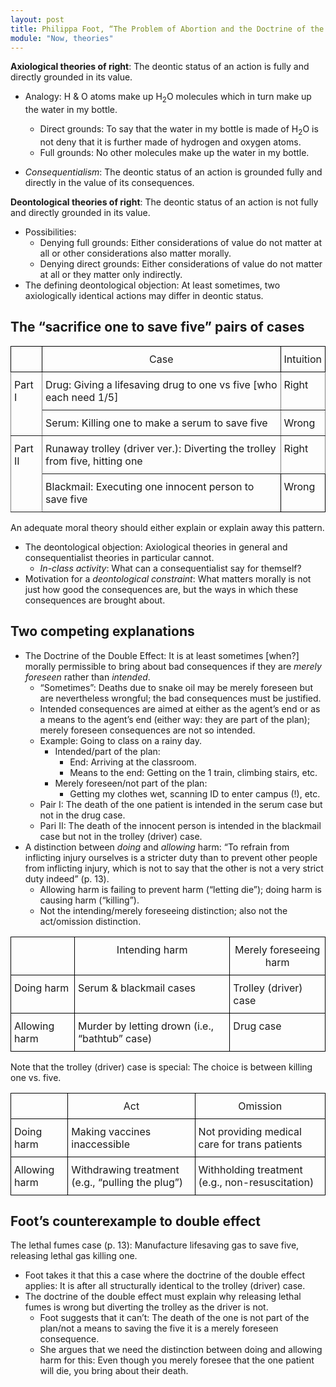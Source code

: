 ```yaml
---
layout: post
title: Philippa Foot, “The Problem of Abortion and the Doctrine of the Double Effect”
module: "Now, theories"
---
```


**Axiological theories of right**: The deontic status of an action is fully and directly grounded in its value.

- Analogy: H & O atoms make up H<sub>2</sub>O molecules which in turn make up the water in my bottle.
  - Direct grounds: To say that the water in my bottle is made of H<sub>2</sub>O is not deny that it is further made of hydrogen and oxygen atoms.
  - Full grounds: No other molecules make up the water in my bottle.

- *Consequentialism*: The deontic status of an action is grounded fully and directly in the value of its consequences.

**Deontological theories of right**: The deontic status of an action is not fully and directly grounded in its value.

- Possibilities:
  - Denying full grounds: Either considerations of value do not matter at all or other considerations also matter morally. 
  - Denying direct grounds: Either considerations of value do not matter at all or they matter only indirectly.
- The defining deontological objection: At least sometimes, two axiologically identical actions may differ in deontic status.

## The “sacrifice one to save five” pairs of cases

<style type="text/css">
.tg  {border-collapse:collapse;border-spacing:0;}
.tg td{border-color:black;border-style:solid;border-width:1px;
  overflow:hidden;padding:10px 5px;word-break:normal;}
.tg th{border-color:black;border-style:solid;border-width:1px;
  font-weight:normal;overflow:hidden;padding:10px 5px;word-break:normal;}
.tg .tg-0pky{border-color:inherit;text-align:left;vertical-align:top}
.tg .tg-baqh{text-align:center;vertical-align:top}
.tg .tg-0lax{text-align:left;vertical-align:top}
</style>
<center>
<table class="tg mb-5"><thead>
  <tr>
    <th class="tg-baqh"></th>
    <th class="tg-baqh">Case</th>
    <th class="tg-baqh">Intuition</th>
  </tr></thead>
<tbody>
  <tr>
    <td class="tg-0pky" rowspan="2">Part I</td>
    <td class="tg-0pky"><span style="font-weight:400;font-style:normal;text-decoration:none">Drug</span>: <span style="font-weight:400;font-style:normal;text-decoration:none">Giving a lifesaving drug to one vs five [who each need 1/5]</span></td>
    <td class="tg-0pky">Right</td>
  </tr>
  <tr>
    <td class="tg-0pky">Serum: Killing one to make a serum to save five</td>
    <td class="tg-0pky">Wrong</td>
  </tr>
  <tr>
    <td class="tg-0pky" rowspan="2">Part II</td>
    <td class="tg-0pky">Runaway trolley (driver ver.): Diverting the trolley from five, hitting one</td>
    <td class="tg-0pky">Right</td>
  </tr>
  <tr>
    <td class="tg-0lax">Blackmail: Executing one innocent person to save five</td>
    <td class="tg-0lax">Wrong</td>
  </tr>
</tbody></table>
</center>

An adequate moral theory should either explain or explain away this pattern.

- The deontological objection: Axiological theories in general and consequentialist theories in particular cannot.
  - *In-class activity*: What can a consequentialist say for themself?
- Motivation for a *deontological constraint*: What matters morally is not just how good the consequences are, but the ways in which these consequences are brought about.

## Two competing explanations

- The Doctrine of the Double Effect: It is at least sometimes [when?] morally permissible to bring about bad consequences if they are *merely foreseen* rather than *intended*.
	- “Sometimes”: Deaths due to snake oil may be merely foreseen but are nevertheless wrongful; the bad consequences must be justified.
  - Intended consequences are aimed at either as the agent’s end or as a means to the agent’s end (either way: they are part of the plan); merely foreseen consequences are not so intended.
  - Example: Going to class on a rainy day.
    - Intended/part of the plan:
      - End: Arriving at the classroom.
      - Means to the end: Getting on the 1 train, climbing stairs, etc.
    - Merely foreseen/not part of the plan:
      - Getting my clothes wet, scanning ID to enter campus (!), etc.
  - Pair I: The death of the one patient is intended in the serum case but not in the drug case.
  - Pari II: The death of the innocent person is intended in the blackmail case but not in the trolley (driver) case.
- A distinction between *doing* and *allowing* harm: “To refrain from inflicting injury ourselves is a stricter duty than to prevent other people from inflicting injury, which is not to say that the other is not a very strict duty indeed” (p. 13).
  - Allowing harm is failing to prevent harm (“letting die”); doing harm is causing harm (“killing”).
  - Not the intending/merely foreseeing distinction; also not the act/omission distinction.

<center>
<table class="tg mb-5"><thead>
  <tr>
    <th class="tg-baqh"></th>
    <th class="tg-baqh">Intending harm</th>
    <th class="tg-baqh">Merely foreseeing harm</th>
  </tr></thead>
<tbody>
  <tr>
    <td class="tg-0lax">Doing harm</td>
    <td class="tg-0lax">Serum &amp; blackmail cases</td>
    <td class="tg-0lax">Trolley (driver) case</td>
  </tr>
  <tr>
    <td class="tg-0lax">Allowing harm</td>
    <td class="tg-0lax">Murder by letting drown (i.e., “bathtub” case)</td>
    <td class="tg-0lax">Drug case</td>
  </tr>
</tbody>
</table>
</center>


Note that the trolley (driver) case is special: The choice is between killing one vs. five.

<center>
<table class="tg mb-5"><thead>
  <tr>
    <th class="tg-baqh"></th>
    <th class="tg-baqh">Act</th>
    <th class="tg-baqh">Omission</th>
  </tr></thead>
<tbody>
  <tr>
    <td class="tg-0lax">Doing harm</td>
    <td class="tg-0lax">Making vaccines inaccessible</td>
    <td class="tg-0lax">Not providing medical care for trans patients</td>
  </tr>
  <tr>
    <td class="tg-0lax">Allowing harm</td>
    <td class="tg-0lax">Withdrawing treatment (e.g., “pulling the plug”)</td>
    <td class="tg-0lax">Withholding treatment (e.g., non-resuscitation)</td>
  </tr>
</tbody>
</table>
</center>



## Foot’s counterexample to double effect

The lethal fumes case (p. 13): Manufacture lifesaving gas to save five, releasing lethal gas killing one.

- Foot takes it that this a case where the doctrine of the double effect applies: It is after all structurally identical to the trolley (driver) case.
- The doctrine of the double effect must explain why releasing lethal fumes is wrong but diverting the trolley as the driver is not.
  - Foot suggests that it can’t: The death of the one is not part of the plan/not a means to saving the five it is a merely foreseen consequence.
  - She argues that we need the distinction between doing and allowing harm for this: Even though you merely foresee that the one patient will die, you bring about their death.

